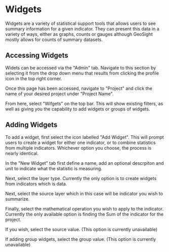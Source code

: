 # Widgets
Widgets are a variety of statistical support tools that allows users to see summary information for a given indicator. They can present this data in a variety of ways, either as graphs, counts or gauges although GeoSight mostly allows for counts of summary datasets.

## Accessing Widgets
Widets can be accessed via the "Admin" tab. Navigate to this section by selecting it from the drop down menu that results from clicking the profile icon in the top right corner.

Once this page has been accessed, navigate to "Project" and click the name of your desired project under "Project Name".

From here, select "Wifgets" on the top bar. This will show existing filters, as well as giving you the capability to add widgets or groups of widgets.

## Adding Widgets
To add a widget, first select the icon labelled "Add Widget". This will prompt users to create a widget for either one indicator, or to combine statistics from multiple indicators. Whichever option you choose, the process is nearly identical.

In the "New Widget" tab first define a name, add an optional descrpiton and unit to indicate what the statistic is measuring.

Next, select the layer type. Currently the only option is to create widgets from indicators which is data.

Next, select the source layer which in this case will be indicator you wish to summarize.

Finally, select the mathematical operation you wish to apply to the indicator. Currently the only available option is finding the Sum of the indicator for the project.

If you wish, select the source value. (This option is currently unavailable)

If adding group widgets, select the group value. (This option is currently unavailable)
